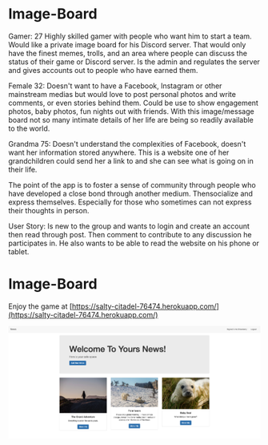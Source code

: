 # Image-Board

Gamer: 27 
  Highly skilled gamer with people who want him to start a team.  Would like a private image board for his Discord server.  That would only have the finest memes, trolls, and an area where people can 
discuss the status of their game or Discord server. Is the admin and regulates the server and gives accounts out to people who have earned them.


Female 32:
  Doesn't want to have a Facebook, Instagram or other mainstream medias but would love to post personal photos and write comments, or even stories behind them. Could be use to show engagement photos, baby photos, fun nights out with friends.  With this image/message board not so many intimate details of her life are being so readily available to the world.  

Grandma 75:
  Doesn't understand the complexities of Facebook, doesn't want her information stored anywhere.  This is a website one of her grandchildren
could send her a link to and she can see what is going on in their life.  

The point of the app is to foster a sense of community through people who have developed a close bond through another medium.  Thensocialize and express themselves.  Especially for those who sometimes can not express their thoughts in person.  


User Story: Is new to the group and wants to login and create an account then read through post.  Then comment to contribute to any discussion he participates in.  He also wants to be able to read the website on his phone or tablet.  

# Image-Board
Enjoy the game at [https://salty-citadel-76474.herokuapp.com/](https://salty-citadel-76474.herokuapp.com/)


![](images/screenshot.png)
